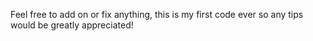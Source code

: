 Feel free to add on or fix anything, this is my first code ever so any tips would be greatly appreciated!
